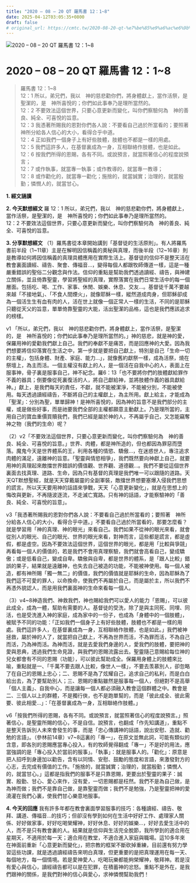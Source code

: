 ```yaml
---
title: "2020 – 08 – 20 QT 羅馬書 12：1~8"
date: 2025-04-12T03:05:35+0800
draft: false
# original_url: https://cmtc.tw/2020-08-20-qt-%e7%be%85%e9%a6%ac%e6%9b%b8-12%ef%bc%9a18
---
```


![2020 – 08 – 20 QT 羅馬書 12：1\~8](/images/qt.jpg   "2020 – 08 – 20 QT 羅馬書 12：1\~8")

# 2020 – 08 – 20 QT 羅馬書 12：1\~8

> 羅馬書 12：1\~8  
> 12：1 所以，弟兄們，我以　神的慈悲勸你們，將身體獻上，當作活祭，是聖潔的，是　神所喜悅的；你們如此事奉乃是理所當然的。  
> 12：2 不要效法這個世界，只要心意更新而變化，叫你們察驗何為　神的善良、純全、可喜悅的旨意。  
> 12：3 我憑著所賜我的恩對你們各人說：不要看自己過於所當看的；要照著　神所分給各人信心的大小，看得合乎中道。  
> 12：4 正如我們一個身子上有好些肢體，肢體也不都是一樣的用處。  
> 12：5 我們這許多人，在基督裏成為一身，互相聯絡作肢體，也是如此。  
> 12：6 按我們所得的恩賜，各有不同。或說預言，就當照著信心的程度說預言；  
> 12：7 或作執事，就當專一執事；或作教導的，就當專一教導；  
> 12：8 或作勸化的，就當專一勸化；施捨的，就當誠實；治理的，就當殷勤；憐憫人的，就當甘心。

**1. 經文誦讀**

**2.  今天默想經文**
羅 12：1 所以，弟兄們，我以　神的慈悲勸你們，將身體獻上，當作活祭，是聖潔的，是　神所喜悅的；你們如此事奉乃是理所當然的。  
12：2 不要效法這個世界，只要心意更新而變化，叫你們察驗何為　神的善良、純全、可喜悅的旨意。

**3. 分享默想經文**
（1）羅馬書從本章開始講到「基督徒的生活原則」。有人將羅馬書前半段（1\~11章）主是在解明因信稱義的奧秘與真理，而後半段（12\~16章）則是教導如何將因信稱義的真理具體應用在實際生活上。基督徒的信仰不是整天活在教會裏面讀經、禱告、聚會、傳福音…，變得每個人都跟牧師傳道一樣，這是一種嚴重錯誤的聖俗二分觀念與作法。信仰的重點是幫助我們透過讀經、禱告，與神建立關係，並且倚靠聖靈，學習將聖經的真理，實際落實在我們日常生活中的每一個層面。包括吃、喝、工作、家事、休閒、娛樂、休息、交友…。基督徒千萬不要越來越「不接地氣」、「不食人間煙火」，就像耶穌一樣，縱然道成肉身，但耶穌卻成為一個活生生有血有肉的人，活在世上就像一個正常人一樣的生活，不同的是耶穌只聽從天父的旨意，單單倚靠聖靈的大能，活出聖潔的品格，這也是我們應該追求的榜樣。

v1 「所以，弟兄們，我以　神的慈悲勸你們，將身體獻上，當作活祭，是聖潔的，是　神所喜悅的；你們如此事奉乃是理所當然的。」神的慈悲，就是神的愛，保羅用神的愛勸我們獻上自己。我們的奉獻不是痛苦，而是回應神的大愛。因為我們想要將信仰落實在生活之中，第一步就是要把自己獻上，特別是自己「生命一切的主權」，包括身體、財產、家庭、能力…」，就像舊約獻祭一樣，成為活祭，燒在祭壇上，為主而活。一個主權沒有獻上的人，是一個活在自我中心的人，表面上在服事神，骨子裏是服事自己，神不紀念。羅6：13「也不要將你們的肢體獻給罪作不義的器具；倒要像從死裏復活的人，將自己獻給神，並將肢體作義的器具獻給神。」獻上，是我們每天的責任，不獻，就不能被潔淨，不能被分別，不能被使用。每天透過讀經禱告，不斷將自己的主權獻上，為主所用。獻上給主，才能成為「聖潔」：分別為聖，單單歸神！是神所喜悅的，因為神的旨意不是我們部分的主權，或是做些好事，而是祂要我們全部的主權都願意主動獻上。乃是理所當的，主用自己的寶血重價買贖我們，我們已經是屬於神的人，不再屬乎自己，又怎能竊奪神之物（我們的生命）呢？

（2）v2「不要效法這個世界，只要心意更新而變化，叫你們察驗何為　神的善良、純全、可喜悅的旨意。」世界、肉體，都是神所造的，但也都因為罪惡而墮落。魔鬼今天是世界體系的王，利用各種的情慾、驕傲…，在迷惑世人，專注追求肉體的滿足，遠離神的旨意。「聖靈與情慾相爭」，我們既然要向神獻上自己，就要用神的真理起來敵擋世界錯誤的價值觀、世界觀、道德觀…。我們不要從這個世界裏面去找真理、道路、生命，因為只有基督的真理是我們唯一可以跟隨的道路。天天QT默想聖經，就是天天穿戴屬靈的全副軍裝，敵擋世界想要塞爆入侵我們思想的謊言。所以天天要用神的話語來爭戰，天天「心意更新變化」，就是在思想上的悔改與更新，不再隨波逐流，不走滅亡寬路。只有神的話語，才能察驗神的「善良、純全、可喜悅的旨意」。

v3「我憑著所賜我的恩對你們各人說：不要看自己過於所當看的；要照著　神所分給各人信心的大小，看得合乎中道。」不要看自己過於所當看的，那要怎麼看？就是學習用「神的真理、神的眼光」來看自己。我們如果不從神的眼光來看，就會從別人的眼光、自己的眼光、世界的眼光來看，對神而言，這些都是謊言，都是虛假，都是虛空。因為不要效法這個世界，這個世界的眼光，都是用「比較與爭競」再看每一個人的價值的，若是我們不會用真理察驗，我們就會高看自己，變成驕傲；或是低看自己，變成自卑。驕傲與自卑，都是世界的體系，是「跟人比較」錯誤的果子，結果就是遠離神，也失去自己被造的功能，不能被神使用。每一個人被造，都有神所賜「獨一無二」的價值，我們的價值就是耶穌的生命，因為耶穌為了我們這不可愛的罪人，以命換命，使我們不再屬於自己，而是屬於主，所以我們不再憑外貌認人，而是用我們裏面神的生命來看每一個人。

（3）v4\~8神造我們、神救我們，神也賜給我們可以愛人的能力「恩賜」，可以彼此成全，成為一體，幫助有需要的人。基督徒的受洗，除了是與主同死、同埋、同活，也是受洗進入神的家庭，成為家中的一份子，也成為「身體中的一個肢體」，被賦予不同的功能：「正如我們一個身子上有好些肢體，肢體也不都是一樣的用處。我們這許多人，在基督裏成為一身，互相聯絡作肢體，也是如此。」我們被神拯救，屬於神的人了，就當把自己獻上，不再為世界而活，不為罪而活，不為自己而活，乃為神而活。為神而活，就是去愛我們身邊的人，愛我們的肢體，要把神的愛與恩典，透過我們生命見證，與我們的恩賜流露出去。聖靈隨己意賜給每位神的兒女都會有不同的恩賜（功能），可以彼此幫助成全。保羅用身體上的肢體來比喻，重點就是一、「千萬不要去跟人比較，像世人一樣」，不要去羡慕別人，卻忽略了在自己的恩賜上忠心；二、恩賜不是為了炫耀自己，追求自己的私利，而是白白給出去，為了要幫助別人；三、恩賜的重點雖然是服事每一個人，但絕對不是高舉「個人主義」、自我中心，而是讓每一個人都必須融入教會這個群體之中。教會是二、三個人以上的群體，不是獨行俠，也不是跑單幫的，而是「彼此成全、彼此需要、彼此相愛…」：「在基督裏成為一身，互相聯絡作肢體。」

v6「按我們所得的恩賜，各有不同。或說預言，就當照著信心的程度說預言。」照著信心，是聖靈所賜的信心，不是自信。說預言，也翻成「作先知講道」，重點不是整天告訴別人未來會發生的事，而是「忠心傳講神的話語，說出安慰、造就、勸勉的言語」。（參林前14章）v7\~8這裏的「專一」，在原文並無此詞，可能有類似的含意，即各別的恩賜應當專心投入，有的牧師覺得翻成「專一」不是好的用法，應當強調的是「專心投入於當前的服事」。「執事」：就是服事人的。「勸化」：原意是把人招呼到身邊加以勸告，含有以同情、安慰、鼓勵的態度和言語，來激發對方的心志，去完成有價值的工作。「施捨的，就當誠實；治理的，就當殷勤；憐憫人的，就當甘心。」這都是指我們的服事不是只靠恩賜，更要出於聖靈的果子：誠實、殷勤、甘心、愛心來作，沒有愛，一切恩賜都是枉然。我們不是為自己做，是為神而做；我們不是靠自己做，是靠聖靈而做；我們不是勉強，乃是聖靈把神的愛澆灌在我們心裏，使我們甘心樂意地服事。

**4. 今天的回應**
我有許多年都在教會裏面學習服事的技巧：各種讀經、禱告、敬拜、講道、傳福音…的技巧；但卻沒有學到如何在生活中好好工作、處理家人關係、好好做家事，好好吃喝榮耀神，好好休息、好好的娛樂…，好好去愛生活中的人，而不是只有教會裏的人。結果就是信仰與生活完全脫節，我所學到的適合用在星期天，不適用於每一天；適合用在教堂，不適合進入家庭與職場。這10多年來在神面前重新「心意更新而變化」，把宗教的框架不斷砍掉重練，目前還有努力學習這些功課，就是透過讀經禱告來明白真理，但更重要的是把真理運用在每一天、每個地方，每一個情境。若是愛神愛人，吃喝玩樂都能夠榮耀神，敬拜神。若是沒有愛心與信心，讀經禱告都可以是在犯罪，在積蓄神的忿怒。重點不是外在，是我們跟神的關係，是我們對神的信心與愛心，求神憐憫幫助我們！
